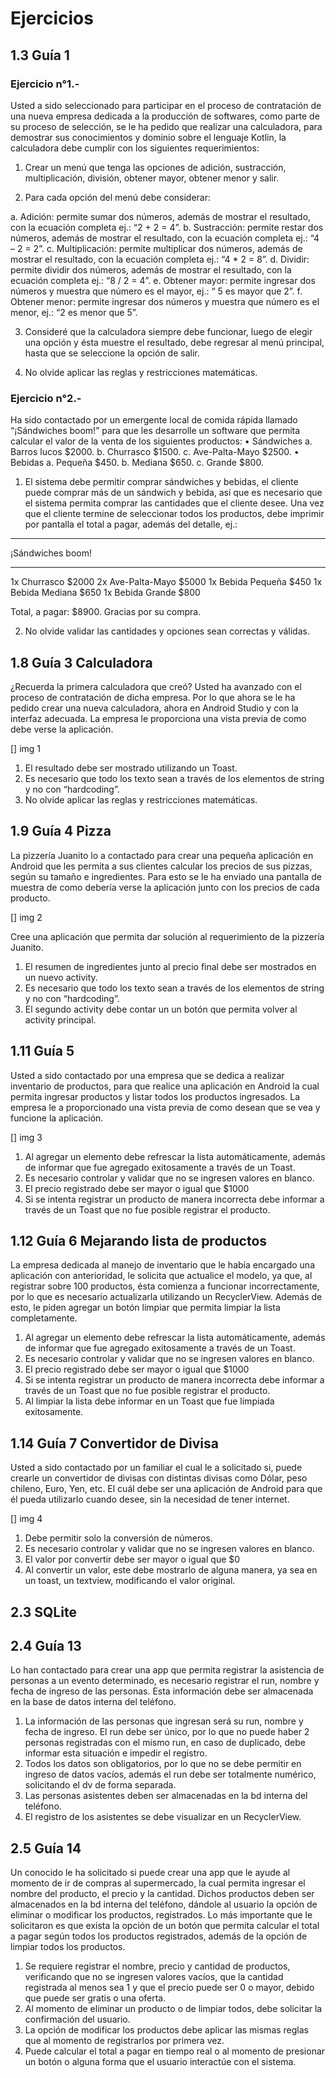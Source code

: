 # Ejercicios

## 1.3 Guía 1 

### Ejercicio n°1.-
Usted a sido seleccionado para participar en el proceso de contratación de una nueva empresa dedicada a la producción de softwares, como parte de su proceso de selección, se le ha pedido que realizar una calculadora, para demostrar sus conocimientos y dominio sobre el lenguaje Kotlin, la calculadora debe cumplir con los siguientes requerimientos:

1.	Crear un menú que tenga las opciones de adición, sustracción, multiplicación, división, obtener mayor, obtener menor y salir.

2.	Para cada opción del menú debe considerar:

 a.	Adición: permite sumar dos números, además de mostrar el resultado, con la ecuación completa ej.: “2 + 2 = 4”.
 b.	Sustracción: permite restar dos números, además de mostrar el resultado, con la ecuación completa ej.: “4 – 2 = 2”.
 c.	Multiplicación: permite multiplicar dos números, además de mostrar el resultado, con la ecuación completa ej.: “4 * 2 = 8”.
 d.	Dividir: permite dividir dos números, además de mostrar el resultado, con la ecuación completa ej.: “8 / 2 = 4”.
 e.	Obtener mayor: permite ingresar dos números y muestra que número es el mayor, ej.: “ 5 es mayor que 2”.
 f.	Obtener menor: permite ingresar dos números y muestra que número es el menor, ej.: “2 es menor que 5”.

3.	Consideré que la calculadora siempre debe funcionar, luego de elegir una opción y ésta muestre el resultado, debe regresar al menú principal, hasta que se seleccione la opción de salir.

4.	No olvide aplicar las reglas y restricciones matemáticas.

### Ejercicio n°2.-

Ha sido contactado por un emergente local de comida rápida llamado “¡Sándwiches boom!” para que les desarrolle un software que permita calcular el valor de la venta de los siguientes productos:
•	Sándwiches
  a.	Barros lucos      $2000.
  b.	Churrasco         $1500.
  c.	Ave-Palta-Mayo $2500.
•	Bebidas
  a.	Pequeña            $450.
  b.	Mediana            $650.
  c.	Grande             $800.

1.	El sistema debe permitir comprar sándwiches y bebidas, el cliente puede comprar más de un sándwich y bebida, así que es necesario que el sistema permita comprar las cantidades que el cliente desee. Una vez que el cliente termine de seleccionar todos los productos, debe imprimir por pantalla el total a pagar, además del detalle, ej.:

******************
¡Sándwiches boom!
*****************
1x Churrasco $2000
2x Ave-Palta-Mayo $5000
1x Bebida Pequeña $450
1x Bebida Mediana $650
1x Bebida Grande $800

Total, a pagar: $8900.
Gracias por su compra.

2.	No olvide validar las cantidades y opciones sean correctas y válidas.



## 1.8 Guía 3 Calculadora
¿Recuerda la primera calculadora que creó? Usted ha avanzado con el proceso de contratación de dicha empresa. Por lo que ahora se le ha pedido crear una nueva calculadora, ahora en Android Studio y con la interfaz adecuada. La empresa le proporciona una vista previa de como debe verse la aplicación.
 
[] img 1

1.	El resultado debe ser mostrado utilizando un Toast.
2.	Es necesario que todo los texto sean a través de los elementos de string y no con “hardcoding”.
3.	No olvide aplicar las reglas y restricciones matemáticas.

## 1.9 Guía 4 Pizza
La pizzería Juanito lo a contactado para crear una pequeña aplicación en Android que les permita a sus clientes calcular los precios de sus pizzas, según su tamaño e ingredientes. Para esto se le ha enviado una pantalla de muestra de como debería verse la aplicación junto con los precios de cada producto.

[] img 2

Cree una aplicación que permita dar solución al requerimiento de la pizzería Juanito.
1.	El resumen de ingredientes junto al precio final debe ser mostrados en un nuevo activity.
2.	Es necesario que todo los texto sean a través de los elementos de string y no con “hardcoding”.
3.	El segundo activity debe contar un un botón que permita volver al activity principal.

## 1.11 Guía 5

Usted a sido contactado por una empresa que se dedica a realizar inventario de productos, para que realice una aplicación en Android la cual permita ingresar productos y listar todos los productos ingresados. La empresa le a proporcionado una vista previa de como desean que se vea y funcione la aplicación.

[] img 3

1.	Al agregar un elemento debe refrescar la lista automáticamente, además de informar que fue agregado exitosamente a través de un Toast.
2.	Es necesario controlar y validar que no se ingresen valores en blanco.
3.	El precio registrado debe ser mayor o igual que $1000
4.	Si se intenta registrar un producto de manera incorrecta debe informar a través de un Toast que no fue posible registrar el producto.

## 1.12 Guía 6 Mejarando lista de productos

La empresa dedicada al manejo de inventario que le había encargado una aplicación con anterioridad, le solicita que actualice el modelo, ya que, al registrar sobre 100 productos, ésta comienza a funcionar incorrectamente, por lo que es necesario actualizarla utilizando un RecyclerView. Además de esto, le piden agregar un botón limpiar que permita limpiar la lista completamente.

1.	Al agregar un elemento debe refrescar la lista automáticamente, además de informar que fue agregado exitosamente a través de un Toast.
2.	Es necesario controlar y validar que no se ingresen valores en blanco.
3.	El precio registrado debe ser mayor o igual que $1000
4.	Si se intenta registrar un producto de manera incorrecta debe informar a través de un Toast que no fue posible registrar el producto.
5.	Al limpiar la lista debe informar en un Toast que fue limpiada exitosamente.


## 1.14 Guía 7 Convertidor de Divisa

Usted a sido contactado por un familiar el cual le a solicitado si, puede crearle un convertidor de divisas con distintas divisas como Dólar, peso chileno, Euro, Yen, etc. El cuál debe ser una aplicación de Android para que él pueda utilizarlo cuando desee, sin la necesidad de tener internet.

[] img 4

1.	Debe permitir solo la conversión de números.
2.	Es necesario controlar y validar que no se ingresen valores en blanco.
3.	El valor por convertir debe ser mayor o igual que $0
4.	Al convertir un valor, este debe mostrarlo de alguna manera, ya sea en un toast, un textview, modificando el valor original.

## 2.3 SQLite

## 2.4 Guía 13
Lo han contactado para crear una app que permita registrar la asistencia de personas a un evento determinado, es necesario registrar el run, nombre y fecha de ingreso de las personas. Esta información debe ser almacenada en la base de datos interna del teléfono.

1.	La información de las personas que ingresan será su run, nombre y fecha de ingreso. El run debe ser único, por lo que no puede haber 2 personas registradas con el mismo run, en caso de duplicado, debe informar esta situación e impedir el registro.
2.	Todos los datos son obligatorios, por lo que no se debe permitir en ingreso de datos vacíos, además el run debe ser totalmente numérico, solicitando el dv de forma separada.
3.	Las personas asistentes deben ser almacenadas en la bd interna del teléfono.
4.	El registro de los asistentes se debe visualizar en un RecyclerView.

## 2.5 Guía 14
Un conocido le ha solicitado si puede crear una app que le ayude al momento de ir de compras al supermercado, la cual permita ingresar el nombre del producto, el precio y la cantidad. Dichos productos deben ser almacenados en la bd interna del teléfono, dándole al usuario la opción de eliminar o modificar los productos, registrados. Lo más importante que le solicitaron es que exista la opción de un botón que permita calcular el total a pagar según todos los productos registrados, además de la opción de limpiar todos los productos.

1.	Se requiere registrar el nombre, precio y cantidad de productos, verificando que no se ingresen valores vacíos, que la cantidad registrada al menos sea 1 y que el precio puede ser 0 o mayor, debido que puede ser gratis o una oferta.
2.	Al momento de eliminar un producto o de limpiar todos, debe solicitar la confirmación del usuario.
3.	La opción de modificar los productos debe aplicar las mismas reglas que al momento de registrarlos por primera vez.
4.	Puede calcular el total a pagar en tiempo real o al momento de presionar un botón o alguna forma que el usuario interactúe con el sistema.

